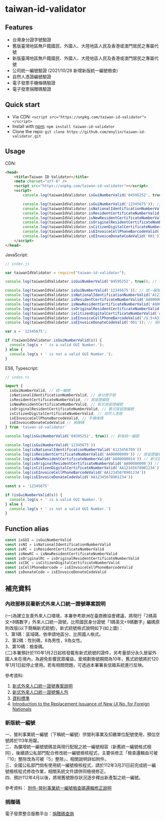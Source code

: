 # taiwan-id-validator

## Features

* 台灣身分證字號驗證
* 舊版臺灣地區無戶籍國民、外國人、大陸地區人民及香港或澳門居民之專屬代號
* 新版臺灣地區無戶籍國民、外國人、大陸地區人民及香港或澳門居民之專屬代號
* 公司統一編號驗證 (2021/10/28 新增新版統一編號檢查)
* 自然人憑證編號驗證
* 電子發票手機條碼驗證
* 電子發票捐贈碼驗證

## Quick start

- Via CDN: `<script src="https://unpkg.com/taiwan-id-validator"></script>`
- Install with [npm](https://www.npmjs.com/): `npm install taiwan-id-validator`
- Clone the repo: `git clone https://github.com/enylin/taiwan-id-validator.git`

## Usage

CDN:
```html
<head>
    <title>Taiwan ID Validator</title>
    <meta charset="utf-8" />
    <script src="https://unpkg.com/taiwan-id-validator"></script>
    <script>
        console.log(taiwanIdValidator.isGuiNumberValid('04595252', true)); // 新版統一編號

        console.log(taiwanIdValidator.isGuiNumberValid('12345675')); // 統一編號
        console.log(taiwanIdValidator.isNationalIdentificationNumberValid('A123456789')); // 身分證字號
        console.log(taiwanIdValidator.isResidentCertificateNumberValid('AA00000009')); // 居留證編號 (舊式與新式)
        console.log(taiwanIdValidator.isNewResidentCertificateNumberValid('A800000014')); // 新式居留證編號
        console.log(taiwanIdValidator.isOriginalResidentCertificateNumberValid('AA00000009')); // 舊式居留證編號
        console.log(taiwanIdValidator.isCitizenDigitalCertificateNumberValid('AA12345678901234')); // 自然人憑證
        console.log(taiwanIdValidator.isEInvoiceCellPhoneBarcodeValid('/U.5+A33')); // 手機條碼
        console.log(taiwanIdValidator.isEInvoiceDonateCodeValid('001')); // 捐贈碼
    </script>
</head>
```

JavaScript:
```js
// index.js

var taiwanIdValidator = require("taiwan-id-validator");

console.log(taiwanIdValidator.isGuiNumberValid('04595252', true)); // 新版統一編號

console.log(taiwanIdValidator.isGuiNumberValid('12345675')); // 統一編號
console.log(taiwanIdValidator.isNationalIdentificationNumberValid('A123456789')); // 身分證字號
console.log(taiwanIdValidator.isResidentCertificateNumberValid('AA00000009')); // 居留證編號 (舊式與新式)
console.log(taiwanIdValidator.isNewResidentCertificateNumberValid('A800000014')); // 新式居留證編號
console.log(taiwanIdValidator.isOriginalResidentCertificateNumberValid('AA00000009')); // 舊式居留證編號
console.log(taiwanIdValidator.isCitizenDigitalCertificateNumberValid('AA12345678901234')); // 自然人憑證
console.log(taiwanIdValidator.isEInvoiceCellPhoneBarcodeValid('/U.5+A33')); // 手機條碼
console.log(taiwanIdValidator.isEInvoiceDonateCodeValid('001')); // 捐贈碼

var s = '12345675';

if (taiwanIdValidator.isGuiNumberValid(s)) {
  console.log(s + ' is a valid GUI Number.');
} else {
  console.log(s + ' is not a valid GUI Number.');
}
```

ES6, Typescript:
```js
// index.ts

import {
  isGuiNumberValid, // 統一編號
  isNationalIdentificationNumberValid, // 身分證字號
  isResidentCertificateNumberValid, // 居留證編號
  isNewResidentCertificateNumberValid, // 新式居留證編號
  isOriginalResidentCertificateNumberValid, // 舊式居留證編號
  isCitizenDigitalCertificateNumberValid, // 自然人憑證
  isEInvoiceCellPhoneBarcodeValid, // 手機條碼
  isEInvoiceDonateCodeValid // 捐贈碼
} from 'taiwan-id-validator'

console.log(isGuiNumberValid('04595252', true)) // 新版統一編號

console.log(isGuiNumberValid('12345675'))
console.log(isNationalIdentificationNumberValid('A123456789'))
console.log(isResidentCertificateNumberValid('AA00000009')) // 居留證編號 (舊式與新式)
console.log(isNewResidentCertificateNumberValid('A800000014')) // 新式居留證編號
console.log(isOriginalResidentCertificateNumberValid('AA00000009')) // 舊式居留證編號
console.log(isCitizenDigitalCertificateNumberValid('AA12345678901234'))
console.log(isEInvoiceCellPhoneBarcodeValid('AA12345678901234'))
console.log(isEInvoiceDonateCodeValid('AA12345678901234'))

const s = '12345675'

if (isGuiNumberValid(s)) {
  console.log(s + ' is a valid GUI Number.')
} else {
  console.log(s + ' is not a valid GUI Number.')
}
```

## Function alias

```js
const isGUI = isGuiNumberValid
const isNI = isNationalIdentificationNumberValid
const isRC = isResidentCertificateNumberValid
const isNewRC = isNewResidentCertificateNumberValid
const isOriginalRC = isOriginalResidentCertificateNumberValid
const isCDC = isCitizenDigitalCertificateNumberValid
const isCellPhoneBarcode = isEInvoiceCellPhoneBarcodeValid
const isDonateCode = isEInvoiceDonateCodeValid
```

## 補充資料

### 內政部移民署新式外來人口統一證號專案說明

(一)為建立友善外來人口環境，本署參考歐洲在臺商務協會建議，將現行「2碼英文+8碼數字」外來人口統一證號，比照國民身分證號「1碼英文+9碼數字」編碼原則改版(以下簡稱新式統號)，新式統號格式說明如下(如上圖)：\
1、第1碼：區域碼，依申請地區分，比照國人格式。\
2、第2碼：性別碼，8為男性，9為女性。\
3、第10碼：檢查碼。\
(二)本署預計於110年1月2日起核發載有新式統號的證件，另考量部分永久居留外國人未在境內，為避免影響民眾權益，爰規劃換號期間為10年，舊式統號將於120年1月1日起停止使用。若有相關問題，可透過本署署長信箱系統進行反映。

參考資料: 
1. [新式外來人口統一證號專案說明](https://www.immigration.gov.tw/5385/7445/238440/238442/240309/)
1. [新式外來人口統一證號懶人包](https://www.immigration.gov.tw/5382/5385/7445/238440/238442/241508/)
1. [資料標準](https://schema.gov.tw/Commonality/Commonality/Common%20Data)
1. [Introduction to the Replacement Issuance of New UI No. for Foreign Nationals](https://www.roc-taiwan.org/uploads/sites/3/2021/01/Introduction-to-the-Replacement-Issuance-of-New-UI-No.-for-Foreign-Nationals.pdf)

### 新版統一編號

一、營利事業統一編號（下稱統一編號）供營利事業及扣繳單位配號使用，預估空號將於113年用罄。\
二、為擴增統一編號號碼並與現行配賦之統一編號相容（新舊統一編號格式相同），後續請公私部門配合修改統一編號檢核程式，主要係修正「檢查邏輯由可被『10』整除改為可被『5』整除」，相關說明詳如附件。\
三、全國公私部門倘有使用統一編號檢核程式，請於112年3月31日前完成統一編號檢核程式修改作業，相關系統文件請併同檢視修正。\
四、預計112年4月以後，將視舊號餘存狀況逐步釋出新產製之統一編號。

參考資料：
[附件-營利事業統一編號檢查碼邏輯修正說明](https://www.fia.gov.tw/download/37cd8c16911244c29e00f85b2be4ebab)

### 捐贈碼

電子發票整合服務平台：[捐贈碼查詢](https://www.einvoice.nat.gov.tw/APCONSUMER/BTC603W/)
